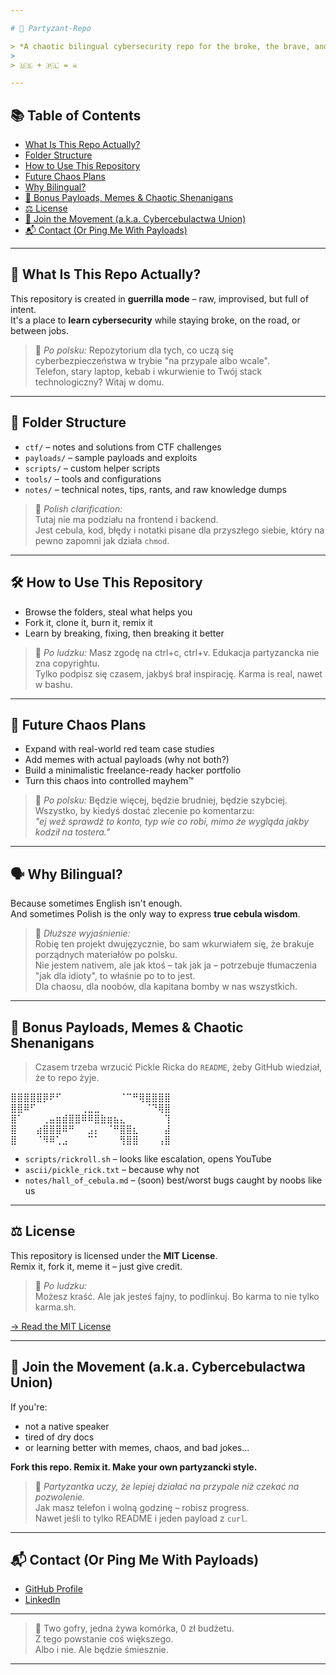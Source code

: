 ```yaml
---

# 🥷 Partyzant-Repo

> *A chaotic bilingual cybersecurity repo for the broke, the brave, and the bored.*
>  
> 🇺🇸 + 🇵🇱 = ☠️

---
```


## 📚 Table of Contents

- [What Is This Repo Actually?](#what-is-this-repo-actually)
- [Folder Structure](#folder-structure)
- [How to Use This Repository](#how-to-use-this-repository)
- [Future Chaos Plans](#future-chaos-plans)
- [Why Bilingual?](#why-bilingual)
- [🥒 Bonus Payloads, Memes & Chaotic Shenanigans](#-bonus-payloads-memes--chaotic-shenanigans)
- [⚖️ License](#️-license)
- [🧨 Join the Movement (a.k.a. Cybercebulactwa Union)](#-join-the-movement-aka-cybercebulactwa-union)
- [📬 Contact (Or Ping Me With Payloads)](#-contact-or-ping-me-with-payloads)

---

## 🧠 What Is This Repo Actually?

This repository is created in **guerrilla mode** – raw, improvised, but full of intent.  
It's a place to **learn cybersecurity** while staying broke, on the road, or between jobs.

> 💬 *Po polsku:* Repozytorium dla tych, co uczą się cyberbezpieczeństwa w trybie "na przypale albo wcale".  
> Telefon, stary laptop, kebab i wkurwienie to Twój stack technologiczny? Witaj w domu.

---

## 📁 Folder Structure

- `ctf/` – notes and solutions from CTF challenges  
- `payloads/` – sample payloads and exploits  
- `scripts/` – custom helper scripts  
- `tools/` – tools and configurations  
- `notes/` – technical notes, tips, rants, and raw knowledge dumps

> 💬 *Polish clarification:*  
> Tutaj nie ma podziału na frontend i backend.  
> Jest cebula, kod, błędy i notatki pisane dla przyszłego siebie, który na pewno zapomni jak działa `chmod`.

---

## 🛠️ How to Use This Repository

- Browse the folders, steal what helps you
- Fork it, clone it, burn it, remix it
- Learn by breaking, fixing, then breaking it better

> 💬 *Po ludzku:* Masz zgodę na ctrl+c, ctrl+v. Edukacja partyzancka nie zna copyrightu.  
> Tylko podpisz się czasem, jakbyś brał inspirację. Karma is real, nawet w bashu.

---

## 🚀 Future Chaos Plans

- Expand with real-world red team case studies
- Add memes with actual payloads (why not both?)
- Build a minimalistic freelance-ready hacker portfolio
- Turn this chaos into controlled mayhem™

> 💬 *Po polsku:* Będzie więcej, będzie brudniej, będzie szybciej.  
> Wszystko, by kiedyś dostać zlecenie po komentarzu:  
> *"ej weź sprawdź to konto, typ wie co robi, mimo że wygląda jakby kodził na tostera."*

---

## 🗣️ Why Bilingual?

Because sometimes English isn't enough.  
And sometimes Polish is the only way to express **true cebula wisdom**.

> 💬 *Dłuższe wyjaśnienie:*  
> Robię ten projekt dwujęzycznie, bo sam wkurwiałem się, że brakuje porządnych materiałów po polsku.  
> Nie jestem nativem, ale jak ktoś – tak jak ja – potrzebuje tłumaczenia "jak dla idioty", to właśnie po to to jest.  
> Dla chaosu, dla noobów, dla kapitana bomby w nas wszystkich.

---

## 🥒 Bonus Payloads, Memes & Chaotic Shenanigans

> Czasem trzeba wrzucić Pickle Ricka do `README`, żeby GitHub wiedział, że to repo żyje.

⣿⣿⣿⣿⣿⡿⠟⠋⠀⠀⠀⠀⠀⠀⠀⠀⠀⠈⠉⠛⢿⣿⣿⣿⣿ ⣿⣿⠿⠋⠀⠀⠀⠀⠀⠀⠀⢀⣀⣀⠀⠀⠀⠀⠀⠀⠀⠈⠙⢿⣿ ⣿⠁⠀⠀⠀⢀⣤⣶⣾⣿⣿⠿⠿⣿⣷⣶⣦⣄⠀⠀⠀⠀⠀⠀⢹ ⣿⠀⠀⠀⣴⣿⣿⣿⠿⠛⠀⠀⣠⡄⠀⠈⠛⣿⣿⣆⠀⠀⠀⠀⣼ ⣿⠀⠀⠀⠈⠻⠿⢁⣠⠀⠀⠀⠉⠁⠀⠀⠀⢻⣿⣿⠀⠀⠀⢠⣿

- `scripts/rickroll.sh` – looks like escalation, opens YouTube  
- `ascii/pickle_rick.txt` – because why not  
- `notes/hall_of_cebula.md` – (soon) best/worst bugs caught by noobs like us

---

## ⚖️ License

This repository is licensed under the **MIT License**.  
Remix it, fork it, meme it – just give credit.

> 💬 *Po ludzku:*  
> Możesz kraść. Ale jak jesteś fajny, to podlinkuj. Bo karma to nie tylko karma.sh.

[→ Read the MIT License](https://choosealicense.com/licenses/mit/)

---

## 🧨 Join the Movement (a.k.a. Cybercebulactwa Union)

If you're:
- not a native speaker  
- tired of dry docs  
- or learning better with memes, chaos, and bad jokes...

**Fork this repo. Remix it. Make your own partyzancki style.**

> 💬 *Partyzantka uczy, że lepiej działać na przypale niż czekać na pozwolenie.*  
> Jak masz telefon i wolną godzinę – robisz progress.  
> Nawet jeśli to tylko README i jeden payload z `curl`.

---

## 📬 Contact (Or Ping Me With Payloads)

- [GitHub Profile](https://github.com/Kernel-Panic-Kill-Init)  
- [LinkedIn](https://www.linkedin.com/in/filip-%C5%82uka-495a71372)

---

> 🧇 Two gofry, jedna żywa komórka, 0 zł budżetu.  
> Z tego powstanie coś większego.  
> Albo i nie. Ale będzie śmiesznie.


---
